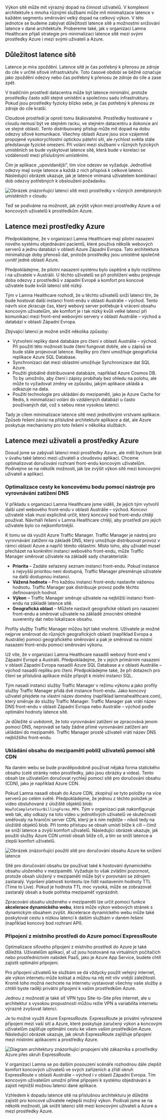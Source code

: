 Výkon sítě může mít výrazný dopad na činnost uživatelů. V komplexní architektuře s mnoha různými službami může mít minimalizace latence v každém segmentu směrování velký dopad na celkový výkon. V této jednotce se budeme zabývat důležitostí latence sítě a možnostmi snižování latence v dané architektuře. Probereme také, jak v organizaci Lamna Healthcare přijali strategie pro minimalizaci latence sítě mezi svými prostředky Azure i mezi svými uživateli a Azure.

## <a name="the-importance-of-network-latency"></a>Důležitost latence sítě

Latence je míra zpoždění. Latence sítě je čas potřebný k přenosu ze zdroje do cíle v určité síťové infrastruktuře. Toto časové období se běžně označuje jako zpoždění odezvy nebo čas potřebný k přenosu ze zdroje do cíle a zase zpět.

V tradičním prostředí datacentra může být latence minimální, protože prostředky často sdílí stejné umístění a společnou sadu infrastruktury. Pokud jsou prostředky fyzicky blízko sebe, je čas potřebný k přenosu ze zdroje do cíle kratší.

Cloudové prostředí je oproti tomu škálovatelné. Prostředky hostované v cloudu nemusí být ve stejném racku, ve stejném datacentru a dokonce ani ve stejné oblasti. Tento distribuovaný přístup může mít dopad na dobu odezvy síťové komunikace. Všechny oblasti Azure jsou sice vzájemně propojené vysokorychlostní optickou páteřní sítí, ale rychlost světla stále představuje fyzické omezení. Při volání mezi službami v různých fyzických umístěních se bude vyskytovat latence sítě, která bude v korelaci se vzdáleností mezi příslušnými umístěními.

Čím je aplikace „upovídanější“, tím více odezev se vyžaduje. Jednotlivé odezvy mají svoje latence a každá z nich přispívá k celkové latenci. Následující obrázek ukazuje, jak je latence vnímaná uživatelem kombinací dob odezvy potřebných k obsloužení požadavku.

![Obrázek znázorňující latenci sítě mezi prostředky v různých zeměpisných umístěních v cloudu](../media/3-networkLatency.png)

Teď se podíváme na možnosti, jak zvýšit výkon mezi prostředky Azure a od koncových uživatelů k prostředkům Azure.

## <a name="latency-between-azure-resources"></a>Latence mezi prostředky Azure

Předpokládejme, že v organizaci Lamna Healthcare mají pilotní nasazení nového systému objednávání pacientů, které používá několik webových serverů a jednu databázi v oblasti Azure Západní Evropa. Tato architektura minimalizuje doby přenosů dat, protože prostředky jsou umístěné společně uvnitř jedné oblasti Azure.

Předpokládejme, že pilotní nasazení systému bylo úspěšné a bylo rozšířeno i na uživatele v Austrálii. U těchto uživatelů se při prohlížení webu projevuje doba odezvy z prostředků v západní Evropě a komfort pro koncové uživatele bude kvůli latenci sítě nízký.

Tým v Lamna Healthcare rozhodl, že u těchto uživatelů sníží latenci tím, že bude hostovat další instanci front-endu v oblasti Austrálie – východ. Tento návrh sice zkracuje čas, který webový server potřebuje k vrácení obsahu koncovým uživatelům, ale komfort je i tak nízký kvůli velké latenci při komunikaci mezi front-end webovými servery v oblasti Austrálie – východ a databází v oblasti Západní Evropa.

Zbývající latenci je možné snížit několika způsoby:

- Vytvoření repliky dané databáze pro čtení v oblasti Austrálie – východ. Při použití této možnosti bude čtení fungovat dobře, ale u zápisů se bude stále projevovat latence. Repliky pro čtení umožňuje geografická replikace Azure SQL Database.
- Synchronizaci dat mezi oblastmi umožňuje Synchronizace dat SQL Azure.
- Použití globálně distribuované databáze, například Azure Cosmos DB. To by umožnilo, aby čtení i zápisy probíhaly bez ohledu na polohu, ale může to vyžadovat změny ve způsobu, jakým aplikace ukládá a odkazuje na data.
- Použití technologie pro ukládání do mezipaměti, jako je Azure Cache for Redis, k minimalizaci volání do vzdálených databází u často používaných dat, což s sebou nese vysokou latenci.

Tady je cílem minimalizace latence sítě mezi jednotlivými vrstvami aplikace. Způsob řešení závisí na příslušné architektuře aplikace a dat, ale Azure poskytuje mechanismy pro toto řešení v několika službách.

## <a name="latency-between-users-and-azure-resources"></a>Latence mezi uživateli a prostředky Azure

Dosud jsme se zabývali latencí mezi prostředky Azure, ale měli bychom brát v úvahu také latenci mezi uživateli a cloudovou aplikací. Chceme optimalizovat doručování rozhraní front-endu koncovým uživatelům. Podívejme se na několik možností, jak lze zvýšit výkon sítě mezi koncovými uživateli a aplikací.

### <a name="use-a-dns-load-balancer-for-endpoint-path-optimization"></a>Optimalizace cesty ke koncovému bodu pomocí nástroje pro vyrovnávání zatížení DNS

V příkladu s organizací Lamna Healthcare jsme viděli, že jejich tým vytvořil další uzel webového front-endu v oblasti Austrálie – východ. Koncoví uživatelé však musí explicitně určit, který koncový bod front-endu chtějí používat. Návrháři řešení v Lamna Healthcare chtějí, aby prostředí pro jejich uživatele bylo co nejkomfortnější.

K tomu se dá využít Azure Traffic Manager. Traffic Manager je nástroj pro vyrovnávání zatížení na základě DNS, který umožňuje distribuovat provoz v rámci oblastí Azure a napříč těmito oblastmi. Místo toho, aby uživatel musel přecházet na konkrétní instanci webového front-endu, může Traffic Manager směrovat uživatele na základě sady charakteristik:

- **Priorita** – Zadáte seřazený seznam instancí front-endu. Pokud instance s nejvyšší prioritou není dostupná, Traffic Manager přesměruje uživatele na další dostupnou instanci.
- **Vážená hodnota** – Pro každou instanci front-endu nastavíte váženou hodnotu. Traffic Manager pak distribuuje provoz podle těchto definovaných hodnot.
- **Výkon** – Traffic Manager směruje uživatele na nejbližší instanci front-endu na základě latence sítě.
- **Geografická oblast** – Můžete nastavit geografické oblasti pro nasazení front-endu a směrovat uživatele na základě zmocnění ohledně suverenity dat nebo lokalizace obsahu.

Profily služby Traffic Manager můžou být také vnořené. Uživatele je možné nejprve směrovat do různých geografických oblastí (například Evropa a Austrálie) pomocí geografického směrování a pak je směrovat na místní nasazení front-endu pomocí směrování výkonu.

Už víte, že v organizaci Lamna Healthcare nasadili webový front-end v Západní Evropě a Austrálii. Předpokládejme, že v jejich primárním nasazení v oblasti Západní Evropa nasadili Azure SQL Database a v oblasti Austrálie – východ nasadili repliku pro čtení. Předpokládejme také, že při dotazech pro čtení se příslušná aplikace může připojit k místní instanci SQL.

Tým nasadí instanci služby Traffic Manager v režimu výkonu a jako profily služby Traffic Manager přidá dvě instance front-endu. Jako koncový uživatel přejdete na vlastní název domény (například lamnahealthcare.com), který směruje do služby Traffic Manager. Traffic Manager pak vrátí název DNS front-endu v oblasti Západní Evropa nebo Austrálie – východ podle optimální hodnoty latence sítě.

Je důležité si uvědomit, že toto vyrovnávání zatížení se zpracovává jenom pomocí DNS, neprovádí se tady žádné přímé vyrovnávání zatížení ani ukládání do mezipaměti. Traffic Manager prostě uživateli vrátí název DNS nejbližšího front-endu.

### <a name="use-cdn-to-cache-content-close-to-users"></a>Ukládání obsahu do mezipaměti poblíž uživatelů pomocí sítě CDN

Na daném webu se bude pravděpodobně používat nějaká forma statického obsahu (celé stránky nebo prostředky, jako jsou obrázky a videa). Tento obsah lze uživatelům doručovat rychleji pomocí sítě pro doručování obsahu (CDN), jako je například Azure CDN. 

Pokud Lamna nasadí obsah do Azure CDN, zkopírují se tyto položky na více serverů po celém světě. Předpokládejme, že jednou z těchto položek je video obsluhované z úložiště objektů blob: `HowToCompleteYourBillingForms.MP4`. Tým v organizaci pak nakonfiguruje web tak, aby odkazy na toto video u jednotlivých uživatelů ve skutečnosti směřovaly na hraniční server CDN, který je k nim nejblíže – nikoli tedy na úložiště objektů blob. Při tomto přístupu se obsah umístí blíže k cíli – čímž se sníží latence a zvýší komfort uživatelů. Následující obrázek ukazuje, jak použití služby Azure CDN umístí obsah blíže cíli, a tím se sníží latence a zlepší komfort uživatelů.

![Obrázek znázorňující použití sítě pro doručování obsahu Azure ke snížení latence](../media/3-cdnSketch.png)

Sítě pro doručování obsahu _lze_ používat také k hostování dynamického obsahu uloženého v mezipaměti. Vyžaduje to však zvláštní pozornost, protože obsah uložený v mezipaměti může být v porovnání se zdrojem zastaralý. Vypršení platnosti kontextu lze řídit nastavením hodnoty TTL (Time to Live). Pokud je hodnota TTL moc vysoká, může se zobrazovat zastaralý obsah a bude potřeba mezipaměť vyprázdnit.

Zpracování obsahu uloženého v mezipaměti lze určit pomocí funkce **akcelerace dynamického webu**, která může výkon webových stránek s dynamickým obsahem zvýšit. Akcelerace dynamického webu může také poskytovat cestu s nízkou latencí k dalším službám v daném řešení (například koncový bod rozhraní API).

### <a name="use-expressroute-for-connectivity-from-on-premises-to-azure"></a>Připojení z místního prostředí do Azure pomocí ExpressRoute

Optimalizace síťového připojení z místního prostředí do Azure je také důležitá. Uživatelům aplikací, ať už jsou hostované na virtuálních počítačích nebo prostřednictvím nabídek PaaS, jako je Azure App Service, budete chtít zajistit optimální připojení. 

Pro připojení uživatelů ke službám se dá vždycky použít veřejný internet, ale výkon internetu může kolísat a můžou na něj mít vliv vnější záležitosti. Kromě toho možná nechcete na internetu vystavovat všechny vaše služby a chtěli byste raději privátní připojení k vašim prostředkům Azure.

Jednou z možností je také síť VPN typu Site-to-Site přes internet, ale u architektur s vysokou propustností můžou režie VPN a variabilita internetu výrazně zvyšovat latenci.

Je tu možné využít Azure ExpressRoute. ExpressRoute je privátní vyhrazené připojení mezi vaší sítí a Azure, které poskytuje zaručený výkon a koncovým uživatelům zajišťuje optimální cestu ke všem vašim prostředkům Azure. Následující obrázek ukazuje, jak okruh ExpressRoute zajišťuje připojení mezi místními aplikacemi a prostředky Azure.

![Diagram architektury znázorňující propojení sítě zákazníka s prostředky Azure přes okruh ExpressRoute.](../media/3-expressroute-connection-overview.png)

V organizaci Lamna se po dalším posouzení scénáře rozhodnou dále zlepšit komfort koncových uživatelů ve svých zařízeních a zřídí okruh ExpressRoute v oblasti Austrálie – východ i v oblasti Západní Evropa. Tím koncovým uživatelům umožní přímé připojení k systému objednávání a zajistí nejnižší možnou latenci dané aplikace.

Vzhledem k dopadu latence sítě na příslušnou architekturu je důležité zajistit pro koncové uživatele nejlepší možný výkon. Podívali jsme se na několik možností, jak snížit latenci sítě mezi koncovými uživateli a Azure a mezi prostředky Azure.